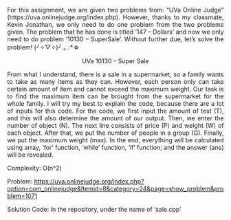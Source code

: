 <p align="justify">
For this assignment, we are given two problems from: “UVa Online Judge” (https://uva.onlinejudge.org/index.php). However, thanks to my classmate, Kevin Jonathan, we only need to do one problem from the two problems given. The problem that he has done is titled ‘147 – Dollars’ and now we only need to do problem ‘10130 – SuperSale’. Without further due, let’s solve the problem! (╯✧▽✧)╯.｡.:*☆

<p align="center">UVa 10130 – Super Sale</p>

<p align="justify">
From what I understand, there is a sale in a supermarket, so a family wants to take as many items as they can. However, each person only can take certain amount of item and cannot exceed the maximum weight. Our task is to find the maximum item can be brought from the supermarket for the whole family. I will try my best to explain the code, because there are a lot of inputs for this code. For the code, we first input the amount of test (T), and this will also determine the amount of our output. Then, we enter the number of object (N). The next line consists of price (P) and weight (W) of each object. After that, we put the number of people in a group (G). Finally, we put the maximum weight (max). In the end, everything will be calculated using array, ‘for’ function, ‘while’ function, ‘if’ function; and the answer (ans) will be revealed.

Complexity: O(n^2)

Problem: https://uva.onlinejudge.org/index.php?option=com_onlinejudge&Itemid=8&category=24&page=show_problem&problem=1071

Solution Code: In the repository, under the name of ‘sale.cpp’
